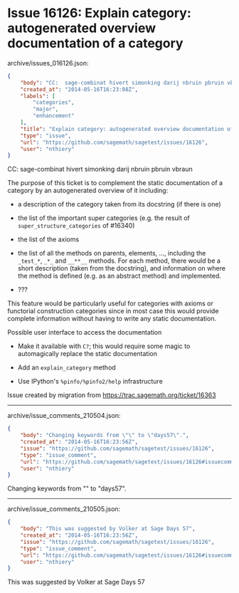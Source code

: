 # Issue 16126: Explain category: autogenerated overview documentation of a category

archive/issues_016126.json:
```json
{
    "body": "CC:  sage-combinat hivert simonking darij nbruin pbruin vbraun\n\nThe purpose of this ticket is to complement the static documentation\nof a category by an autogenerated overview of it including:\n\n- a description of the category taken from its docstring (if there is one)\n\n- the list of the important super categories (e.g. the result of\n  `super_structure_categories` of #16340)\n\n- the list of the axioms\n\n- the list of all the methods on parents, elements, ..., including the\n  `_test_*`, `_*_` and `__**__` methods. For each method, there would\n  be a short description (taken from the docstring), and information\n  on where the method is defined (e.g. as an abstract method) and\n  implemented.\n\n- ???\n\nThis feature would be particularly useful for categories with axioms\nor functorial construction categories since in most case this would\nprovide complete information without having to write any static\ndocumentation.\n\nPossible user interface to access the documentation\n\n- Make it available with `C?`; this would require some magic to\n  automagically replace the static documentation\n\n- Add an `explain_category` method\n\n- Use IPython's `%pinfo/%pinfo2/help` infrastructure\n\n\nIssue created by migration from https://trac.sagemath.org/ticket/16363\n\n",
    "created_at": "2014-05-16T16:23:08Z",
    "labels": [
        "categories",
        "major",
        "enhancement"
    ],
    "title": "Explain category: autogenerated overview documentation of a category",
    "type": "issue",
    "url": "https://github.com/sagemath/sagetest/issues/16126",
    "user": "nthiery"
}
```
CC:  sage-combinat hivert simonking darij nbruin pbruin vbraun

The purpose of this ticket is to complement the static documentation
of a category by an autogenerated overview of it including:

- a description of the category taken from its docstring (if there is one)

- the list of the important super categories (e.g. the result of
  `super_structure_categories` of #16340)

- the list of the axioms

- the list of all the methods on parents, elements, ..., including the
  `_test_*`, `_*_` and `__**__` methods. For each method, there would
  be a short description (taken from the docstring), and information
  on where the method is defined (e.g. as an abstract method) and
  implemented.

- ???

This feature would be particularly useful for categories with axioms
or functorial construction categories since in most case this would
provide complete information without having to write any static
documentation.

Possible user interface to access the documentation

- Make it available with `C?`; this would require some magic to
  automagically replace the static documentation

- Add an `explain_category` method

- Use IPython's `%pinfo/%pinfo2/help` infrastructure


Issue created by migration from https://trac.sagemath.org/ticket/16363





---

archive/issue_comments_210504.json:
```json
{
    "body": "Changing keywords from \"\" to \"days57\".",
    "created_at": "2014-05-16T16:23:56Z",
    "issue": "https://github.com/sagemath/sagetest/issues/16126",
    "type": "issue_comment",
    "url": "https://github.com/sagemath/sagetest/issues/16126#issuecomment-210504",
    "user": "nthiery"
}
```

Changing keywords from "" to "days57".



---

archive/issue_comments_210505.json:
```json
{
    "body": "This was suggested by Volker at Sage Days 57",
    "created_at": "2014-05-16T16:23:56Z",
    "issue": "https://github.com/sagemath/sagetest/issues/16126",
    "type": "issue_comment",
    "url": "https://github.com/sagemath/sagetest/issues/16126#issuecomment-210505",
    "user": "nthiery"
}
```

This was suggested by Volker at Sage Days 57
